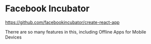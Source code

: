 
# Facebook Incubator

https://github.com/facebookincubator/create-react-app

Therre are so many features in this, including Offline Apps for Mobile Devices




